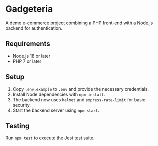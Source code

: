 # Gadgeteria

A demo e-commerce project combining a PHP front-end with a Node.js backend for authentication.

## Requirements

- Node.js 18 or later
- PHP 7 or later

## Setup

1. Copy `.env.example` to `.env` and provide the necessary credentials.
2. Install Node dependencies with `npm install`.
3. The backend now uses `helmet` and `express-rate-limit` for basic security.
4. Start the backend server using `npm start`.

## Testing

Run `npm test` to execute the Jest test suite.
